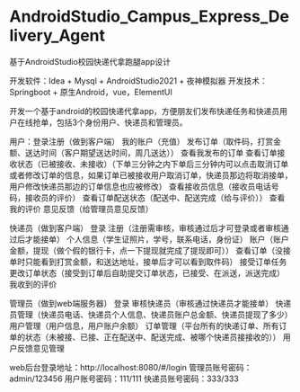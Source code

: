 # AndroidStudio_Campus_Express_Delivery_Agent
基于AndroidStudio校园快递代拿跑腿app设计

开发软件：Idea + Mysql + AndroidStudio2021 + 夜神模拟器
开发技术：Springboot + 原生Android，vue，ElementUI

开发一个基于android的校园快递代拿app，方便朋友们发布快递任务和快递员用户在线抢单，包括3个身份用户、快递员和管理员。

用户：登录注册（做到客户端）
我的账户（充值）
发布订单（取件码，打赏金额、送达时间（客户期望送达时间，周几送达））
查看我发布的订单
查看订单接收状态（已被接收、未接收）（下单三分钟之内下单后三分钟内可以点击取消订单或者修改订单的信息，如果订单已被接收用户取消订单，快递员那边将取消接单，用户修改快递员那边的订单信息也应被修改）
查看接收员信息（接收员电话号码，接收员的评价）
查看订单配送状态（配送中、配送完成（给与评价））
查看我的评价
意见反馈（给管理员意见反馈）

快递员（做到客户端）
登录
注册（注册需审核，审核通过后才可登录或者审核通过后才能接单）
个人信息（学生证照片，学号，联系电话，身份证）
账户（账户金额，提现（做个假的银行卡，点一下提现就完成了提现即可））
查看订单（没接单时只能看到打赏金额，和送达地址，接单后才可以看到取件码）
接受订单任务
更改订单状态（接受到订单后自助提交订单状态，已接受、在派送，派送完成）
我收到的评价

管理员（做到web端服务器）
登录
审核快递员（审核通过快递员才能接单）
快递员管理（快递员电话、快递员个人信息、快递员账户总金额、快递员提现了多少）
用户管理（用户信息，用户账户余额）
订单管理（平台所有的快递订单、所有订单的状态（未被接、已接、正在配送中、配送完成、被哪个快递员接接收的））
用户反馈意见管理

web后台登录地址：http://localhost:8080/#/login
管理员账号密码：admin/123456
用户账号密码：111/111
快递员账号密码：333/333
